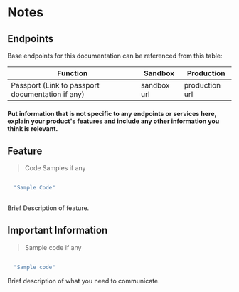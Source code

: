 
# Notes 

## Endpoints

Base endpoints for this documentation can be referenced from this table:

|Function|Sandbox|Production|
-------- | ----- | -------- |
|Passport (Link to passport documentation if any)|sandbox url|production url|


#### **Put information that is not specific to any endpoints or services here, explain your product's features and include any other information you think is relevant.**

## Feature

> Code Samples if any

```java
  
  "Sample Code"
  
```

Brief Description of feature.


## Important Information

> Sample code if any

```java
	
  "Sample code"

```
Brief description of what you need to communicate.





